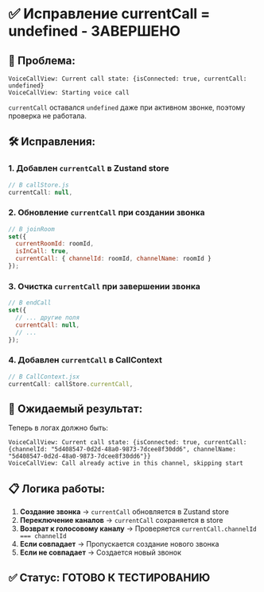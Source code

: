 # ✅ Исправление currentCall = undefined - ЗАВЕРШЕНО

## 🔧 **Проблема:**
```
VoiceCallView: Current call state: {isConnected: true, currentCall: undefined}
VoiceCallView: Starting voice call
```

`currentCall` оставался `undefined` даже при активном звонке, поэтому проверка не работала.

## 🛠️ **Исправления:**

### 1. **Добавлен `currentCall` в Zustand store**
```javascript
// В callStore.js
currentCall: null,
```

### 2. **Обновление `currentCall` при создании звонка**
```javascript
// В joinRoom
set({ 
  currentRoomId: roomId, 
  isInCall: true, 
  currentCall: { channelId: roomId, channelName: roomId } 
});
```

### 3. **Очистка `currentCall` при завершении звонка**
```javascript
// В endCall
set({
  // ... другие поля
  currentCall: null,
  // ...
});
```

### 4. **Добавлен `currentCall` в CallContext**
```javascript
// В CallContext.jsx
currentCall: callStore.currentCall,
```

## 🎯 **Ожидаемый результат:**

Теперь в логах должно быть:
```
VoiceCallView: Current call state: {isConnected: true, currentCall: {channelId: "5d408547-0d2d-48a0-9873-7dcee8f30dd6", channelName: "5d408547-0d2d-48a0-9873-7dcee8f30dd6"}}
VoiceCallView: Call already active in this channel, skipping start
```

## 📋 **Логика работы:**

1. **Создание звонка** → `currentCall` обновляется в Zustand store
2. **Переключение каналов** → `currentCall` сохраняется в store
3. **Возврат к голосовому каналу** → Проверяется `currentCall.channelId === channelId`
4. **Если совпадает** → Пропускается создание нового звонка
5. **Если не совпадает** → Создается новый звонок

## ✅ **Статус:** ГОТОВО К ТЕСТИРОВАНИЮ
